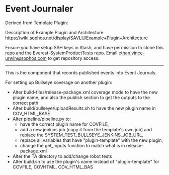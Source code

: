 # Event Journaler

Derived from Template Plugin:

Description of Example Plugin and Architecture: https://wiki.sophos.net/display/SAVLU/Example+Plugin+Architecture

Ensure you have setup SSH keys in Stash, and have permission to clone this repo and the Everest-SystemProductTests repo.
Email ethan.vince-urwin@sophos.com to get repository access.

----

This is the component that records published events into Event Journals.



For setting up Bullseye coverage on another plugin:
* Alter build-files/release-package.xml coverage mode to have the new plugin name, and also the publish section to get the outputs to the correct path
* Alter build/bullseye/uploadResults.sh to have the new plugin name in COV_HTML_BASE
* Alter pipeline/pipeline.py to:
    - have the correct plugin name for COVFILE, 
    - add a new jenkins job (copy it from the template's own job) and replace the SYSTEM_TEST_BULLSEYE_JENKINS_JOB_URL, 
    - replace all variables that have "plugin-template" with the new plugin,
    - change the get_inputs function to match what is in release-package.xml
* Alter the TA directory to add/change robot tests
* Alter build.sh to use the plugin's name instead of "plugin-template" for COVFILE, COVHTML, COV_HTML_BAS
